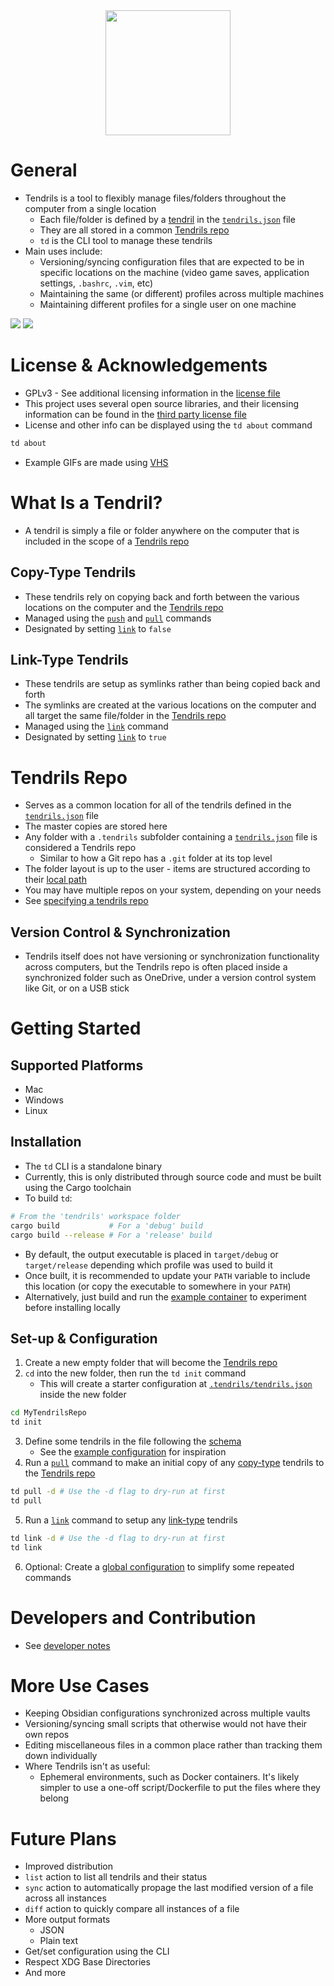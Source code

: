<div align="center" >
    <img src="./assets/logo.svg" width="200" />
</div>

# General
- Tendrils is a tool to flexibly manage files/folders throughout the computer from a single location
    - Each file/folder is defined by a [tendril](#what-is-a-tendril) in the [`tendrils.json`](./docs/configuration.md#tendrilsjson) file
    - They are all stored in a common [Tendrils repo](#tendrils-repo)
    - `td` is the CLI tool to manage these tendrils
- Main uses include:
    - Versioning/syncing configuration files that are expected to be in specific locations on the machine (video game saves, application settings, `.bashrc`, `.vim`, etc)
    - Maintaining the same (or different) profiles across multiple machines
    - Maintaining different profiles for a single user on one machine

![](./assets/basic-demo.gif)
![](./assets/profiles-demo.gif)


# License & Acknowledgements
- GPLv3 - See additional licensing information in the [license file](./LICENSE.md)
- This project uses several open source libraries, and their licensing information can be found in the [third party license file](./LICENSE-3RD-PARTY.md)
- License and other info can be displayed using the `td about` command
``` bash
td about
```
- Example GIFs are made using [VHS](https://github.com/charmbracelet/vhs)

# What Is a Tendril?
- A tendril is simply a file or folder anywhere on the computer that is included in the scope of a [Tendrils repo](#tendrils-repo)

## Copy-Type Tendrils
- These tendrils rely on copying back and forth between the various locations on the computer and the [Tendrils repo](#tendrils-repo)
- Managed using the [`push`](./docs/tendrils-commands.md#pushing) and [`pull`](./docs/tendrils-commands.md#pulling) commands
- Designated by setting [`link`](./docs/configuration.md#link) to `false`

## Link-Type Tendrils
- These tendrils are setup as symlinks rather than being copied back and forth
- The symlinks are created at the various locations on the computer and all target the same file/folder in the [Tendrils repo](#tendrils-repo)
- Managed using the [`link`](./docs/tendrils-commands.md#linking) command
- Designated by setting [`link`](./docs/configuration.md#link) to `true`

# Tendrils Repo
- Serves as a common location for all of the tendrils defined in the [`tendrils.json`](./docs/configuration.md#tendrilsjson) file
- The master copies are stored here
- Any folder with a `.tendrils` subfolder containing a [`tendrils.json`](./docs/configuration.md#tendrilsjson) file is considered a Tendrils repo
    - Similar to how a Git repo has a `.git` folder at its top level
- The folder layout is up to the user - items are structured according to their [local path](./docs/configuration.md#local-path)
- You may have multiple repos on your system, depending on your needs
- See [specifying a tendrils repo](./docs/tendrils-commands.md#specifying-the-tendrils-repo)

## Version Control & Synchronization
- Tendrils itself does not have versioning or synchronization functionality across computers, but the Tendrils repo is often placed inside a synchronized folder such as OneDrive, under a version control system like Git, or on a USB stick

# Getting Started
## Supported Platforms
- Mac
- Windows
- Linux

## Installation
- The `td` CLI is a standalone binary
- Currently, this is only distributed through source code and must be built using the Cargo toolchain
- To build `td`:
``` bash
# From the 'tendrils' workspace folder
cargo build           # For a 'debug' build
cargo build --release # For a 'release' build
```

- By default, the output executable is placed in `target/debug` or `target/release` depending which profile was used to build it
- Once built, it is recommended to update your `PATH` variable to include this location (or copy the executable to somewhere in your `PATH`)
- Alternatively, just build and run the [example container](./dev/Dockerfile.example) to experiment before installing locally

## Set-up & Configuration
1. Create a new empty folder that will become the [Tendrils repo](#tendrils-repo)
2. `cd` into the new folder, then run the `td init` command
    -  This will create a starter configuration at [`.tendrils/tendrils.json`](./docs/configuration.md#tendrilsjson) inside the new folder
``` bash
cd MyTendrilsRepo
td init
```

3. Define some tendrils in the file following the [schema](./docs/configuration.md#tendrilsjson-schema)
    - See the [example configuration](./docs/example-repo/.tendrils/tendrils.json) for inspiration
4. Run a [`pull`](./docs/tendrils-commands.md#pulling) command to make an initial copy of any [copy-type](#copy-type-tendrils) tendrils to the [Tendrils repo](#tendrils-repo)
``` bash
td pull -d # Use the -d flag to dry-run at first
td pull
```
5. Run a [`link`](./docs/tendrils-commands.md#linking) command to setup any [link-type](#link-type-tendrils) tendrils
``` bash
td link -d # Use the -d flag to dry-run at first
td link
```
6. Optional: Create a [global configuration](./docs/configuration.md#global-configjson) to simplify some repeated commands

# Developers and Contribution
- See [developer notes](./dev/README.md)

# More Use Cases
- Keeping Obsidian configurations synchronized across multiple vaults
- Versioning/syncing small scripts that otherwise would not have their own repos
- Editing miscellaneous files in a common place rather than tracking them down individually
- Where Tendrils isn't as useful:
    - Ephemeral environments, such as Docker containers. It's likely simpler to use a one-off script/Dockerfile to put the files where they belong

# Future Plans
- Improved distribution
- `list` action to list all tendrils and their status
- `sync` action to automatically propage the last modified version of a file across all instances
- `diff` action to quickly compare all instances of a file
- More output formats
    - JSON
    - Plain text
- Get/set configuration using the CLI
- Respect XDG Base Directories
- And more
